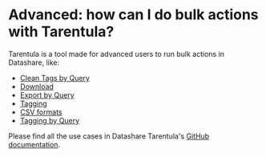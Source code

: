 # Advanced: how can I do bulk actions with Tarentula?

Tarentula is a tool made for advanced users to run bulk actions in Datashare, like:

* [Clean Tags by Query](https://github.com/ICIJ/datashare-tarentula#clean-tags-by-query)
* [Download](https://github.com/ICIJ/datashare-tarentula#download)
* [Export by Query](https://github.com/ICIJ/datashare-tarentula#export-by-query)
* [Tagging](https://github.com/ICIJ/datashare-tarentula#tagging)
* [CSV formats](https://github.com/ICIJ/datashare-tarentula#csv-formats)
* [Tagging by Query](https://github.com/ICIJ/datashare-tarentula#tagging-by-query)

Please find all the use cases in Datashare Tarentula's [GitHub documentation](https://github.com/ICIJ/datashare-tarentula#usage).

